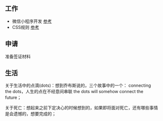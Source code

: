 ## 工作
- 微信小程序开发 [参考](https://www.ruanyifeng.com/blog/2020/10/wechat-miniprogram-tutorial-part-one.html)
- CSS规则
[参考](https://vue3js.cn/interview/css/center.html#%E4%B8%89%E3%80%81%E6%80%BB%E7%BB%93)
  
## 申请
准备签证材料

## 生活

关于生活中的点滴(dots)：想到乔布斯说的，三个故事中的一个： connecting the dots，人生的点在不经意间串联 the dots will somehow connect the future；

关于死亡：想起来之前下定决心的时候想到的，如果即将面对死亡，还有哪些事情是会遗憾的，想要完成的；


